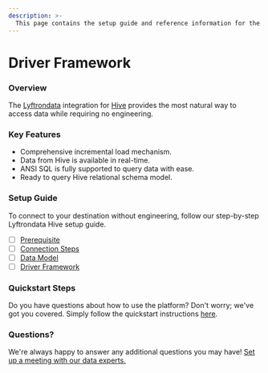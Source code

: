 ```yaml
---
description: >-
  This page contains the setup guide and reference information for the Hive source connector.
---
```


# Driver Framework

### Overview

The [Lyftrondata](https://www.lyftrondata.com/) integration for [Hive](None) provides the most natural way to access data while requiring no engineering.

### Key Features

* Comprehensive incremental load mechanism.
* Data from Hive is available in real-time.&#x20;
* ANSI SQL is fully supported to query data with ease.
* Ready to query Hive relational schema model.

### Setup Guide

To connect to your destination without engineering, follow our step-by-step Lyftrondata Hive setup guide.

* [ ] [Prerequisite](../prerequisite.md)
* [ ] [Connection Steps](../connection-steps.md)
* [ ] [Data Model](../data-model/erd.md)
* [ ] [Driver Framework](../driver-framework/)

### Quickstart Steps

Do you have questions about how to use the platform? Don't worry; we've got you covered. Simply follow the quickstart instructions [here](../driver-framework/README.md).

### Questions? <a href="#questions" id="questions"></a>

We're always happy to answer any additional questions you may have! [Set up a meeting with our data experts.](https://www.lyftrondata.com/book-a-meeting/)


